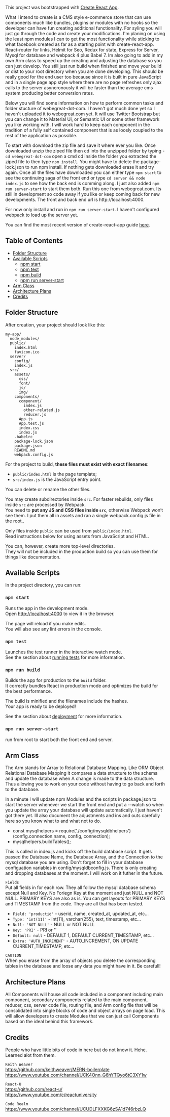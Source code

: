 This project was bootstrapped with [Create React App](https://github.com/facebookincubator/create-react-app).<br>

What I intend to create is a CMS style e-commerce store that can use components much like bundles, plugins or modules with no hooks so the developer can have fun creating additional functionality. For syling you will just go through the code and create your modifications. I'm planing on using the least npm modules I can to get the most functionality while sticking to what facebook created as far as a starting point with create-react-app. React-router for links, Helmit for Seo, Redux for state, Express for Server, Mysql for database and webpack 4 plus Babel 7. Im also going to add in my own Arm class to speed up the creating and adjusting the database so you can just develop. You still just run build when finished and move your build or dist to your root directory when you are done developing. This should be really good for the end user too because since it is built in pure JavaScript and in a single page app style where there are no page refreshes only ajax calls to the server asyncronously it will be faster than the average cms system producing better conversion rates.

Below you will find some information on how to perform common tasks and folder stucture of webegreat-dot-com. I haven't got much done yet so I haven't uploaded it to webegreat.com yet. It will use Twitter Bootstrap but you can change it to Material Ui, or Semantic UI or some other framework you like working with. I will work hard to keep each component in the tradition of a fully self contained component that is as loosly coupled to the rest of the application as possible.<br>

To start with download the zip file and save it where ever you like. Once downloaded unzip the ziped file then cd into the unzipped folder by typing - `cd webegreat-dot-com` open a cmd cd inside the folder you extracted the ziped file to then type `npm install`. You might have to delete the package-lock.json to run npm install. If nothing gets downloaded erase it and try again. Once all the files have downloaded you can either type `npm start` to see the continuing saga of the front end or type `cd server && node index.js` to see how the back end is comming along. I just also added `npm run server-start` to start them both. Run this one from webegreat.com. Its still in development so code away if you like or keep coming back for new developments. The front and back end url is http://localhost:4000.<br>

For now only install and run in `npm run server-start`. I haven't configured webpack to load up the server yet.<br>

You can find the most recent version of create-react-app guide [here](https://github.com/facebookincubator/create-react-app/blob/master/packages/react-scripts/template/README.md).

## Table of Contents

- [Folder Structure](#folder-structure)
- [Available Scripts](#available-scripts)
  - [npm start](#npm-start)
  - [npm test](#npm-test)
  - [npm build](#npm-run-build)
  - [npm run server-start](#npm-run-server-start)
- [Arm Class](#arm-class)
- [Architecture Plans](#architecture-plans)
- [Credits](#credits)


## Folder Structure

After creation, your project should look like this:

```
my-app/
  node_modules/
  public/
    index.html
    favicon.ico
  server/
    config/
    index.js
  src/
    assets/
      css/
      font/
      js/
      img/
    components/
      component/
        index.js
        other-related.js
        reducer.js
      App.js
      App.test.js
      index.css
      index.js
    .babelrc
    package-lock.json
    package.json
    README.md
    webpack.config.js
```

For the project to build, **these files must exist with exact filenames**:

* `public/index.html` is the page template;
* `src/index.js` is the JavaScript entry point.

You can delete or rename the other files.

You may create subdirectories inside `src`. For faster rebuilds, only files inside `src` are processed by Webpack.<br>
You need to **put any JS and CSS files inside `src`**, otherwise Webpack won’t see them.
I put them all in assets and ran a single webpack.config.js file in the root..

Only files inside `public` can be used from `public/index.html`.<br>
Read instructions below for using assets from JavaScript and HTML.

You can, however, create more top-level directories.<br>
They will not be included in the production build so you can use them for things like documentation.

## Available Scripts

In the project directory, you can run:

### `npm start`

Runs the app in the development mode.<br>
Open [http://localhost:4000](http://localhost:4000) to view it in the browser.

The page will reload if you make edits.<br>
You will also see any lint errors in the console.

### `npm test`

Launches the test runner in the interactive watch mode.<br>
See the section about [running tests](#running-tests) for more information.

### `npm run build`

Builds the app for production to the `build` folder.<br>
It correctly bundles React in production mode and optimizes the build for the best performance.

The build is minified and the filenames include the hashes.<br>
Your app is ready to be deployed!

See the section about [deployment](#deployment) for more information.

### `npm run server-start`

run from root to start both the front end and server.

## Arm Class

The Arm stands for Array to Relational Database Mapping. Like ORM Object Relational Database Mapping it compares a data structure to the schema and update the database when A change is made to the data structure. Thus allowing you to work on your code without having to go back and forth to the database.

In a minute I will update npm Modules and the scripts in package.json to start the server whenever we start the front end and put a --watch so when you update the array your database will update automatically. I just haven't got there yet. Ill also document the adjustments and ins and outs carefully here so you know what to and what not to do.

* const mysqlhelpers = require('./config/mysqldbhelpers')(config.connection.name, config, connection);
* mysqlhelpers.buildTables();

This is called in index.js and kicks off the build database script. It gets passed the Database Name, the Database Array, and the Connection to the mysql database you are using. Don't forget to fill in your database configuation variables in config/mysqldbconfig.js. There is only creating and dropping databases at the moment. I will work on it futher in the future.

`Fields`<br>
Put all fields in for each row. They all follow the mysql database schema except Null and Key.
No Foriegn Key at the moment and just NULL and NOT NULL. PRIMARY KEYS are also as is.
You can get layouts for PRIMARY KEYS and TIMESTAMP from the code. They are all that has been tested.

* `Field: 'productid'` - userid, name, created_at, updated_at, etc...
* `Type: 'int(11)'` - int(11), varchar(255), text, timestamp, etc...
* `Null: 'NOT NULL'` - NULL or NOT NULL
* `Key: 'PRI'` - PRI or ''
* `Default: null` - DEFAULT 1, DEFAULT CURRENT_TIMESTAMP, etc...
* `Extra: 'AUTO_INCREMENT'` - AUTO_INCREMENT, ON UPDATE CURRENT_TIMESTAMP, etc...

`CAUTION`<br>
When you erase from the array of objects you delete the corresponding tables in the database and loose any data you might have in it. Be carefull!

## Architecture Plans

All Components will house all code included in a component including main component, secondary components related to the main component, reducer, css, server code file, routing file, and Arm config file that will be consolidated into single blocks of code and object arrays on page load. This will allow developers to create Modules that we can just call Components based on the ideal behind this framework.

## Credits

People who have little bits of code in here but do not know it. Hehe. Learned alot from them.

`Keith Weaver`<br>
https://github.com/keithweaver/MERN-boilerplate<br>
https://www.youtube.com/channel/UCK4Onn_G6hYTQyo6tC3XY1w

`React-U`<br>
https://github.com/react-u/<br>
https://www.youtube.com/c/reactuniversity

`Code Realm`<br>
https://www.youtube.com/channel/UCUDLFXXKG6zSA1d746rbzLQ